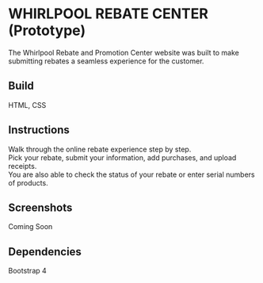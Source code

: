 # WHIRLPOOL REBATE CENTER (Prototype)
The Whirlpool Rebate and Promotion Center website was built to make submitting rebates a seamless experience for the customer.

## Build
HTML, CSS

## Instructions
Walk through the online rebate experience step by step.  
Pick your rebate, submit your information, add purchases, and upload receipts.  
You are also able to check the status of your rebate or enter serial numbers of products.

## Screenshots
Coming Soon

## Dependencies
Bootstrap 4
